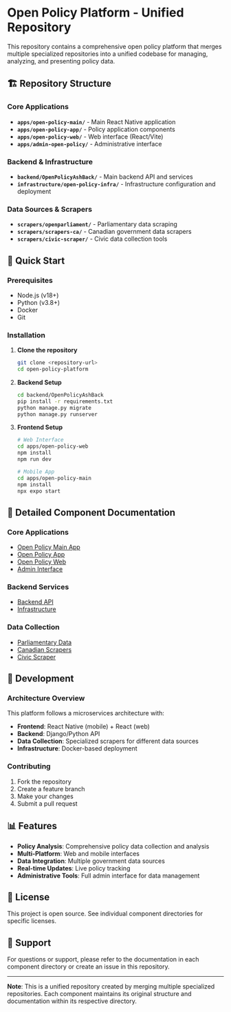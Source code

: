 # Open Policy Platform - Unified Repository

This repository contains a comprehensive open policy platform that merges multiple specialized repositories into a unified codebase for managing, analyzing, and presenting policy data.

## 🏗️ Repository Structure

### Core Applications
- **`apps/open-policy-main/`** - Main React Native application
- **`apps/open-policy-app/`** - Policy application components
- **`apps/open-policy-web/`** - Web interface (React/Vite)
- **`apps/admin-open-policy/`** - Administrative interface

### Backend & Infrastructure
- **`backend/OpenPolicyAshBack/`** - Main backend API and services
- **`infrastructure/open-policy-infra/`** - Infrastructure configuration and deployment

### Data Sources & Scrapers
- **`scrapers/openparliament/`** - Parliamentary data scraping
- **`scrapers/scrapers-ca/`** - Canadian government data scrapers
- **`scrapers/civic-scraper/`** - Civic data collection tools

## 🚀 Quick Start

### Prerequisites
- Node.js (v18+)
- Python (v3.8+)
- Docker
- Git

### Installation

1. **Clone the repository**
   ```bash
   git clone <repository-url>
   cd open-policy-platform
   ```

2. **Backend Setup**
   ```bash
   cd backend/OpenPolicyAshBack
   pip install -r requirements.txt
   python manage.py migrate
   python manage.py runserver
   ```

3. **Frontend Setup**
   ```bash
   # Web Interface
   cd apps/open-policy-web
   npm install
   npm run dev
   
   # Mobile App
   cd apps/open-policy-main
   npm install
   npx expo start
   ```

## 📁 Detailed Component Documentation

### Core Applications
- [Open Policy Main App](./apps/open-policy-main/README.md)
- [Open Policy App](./apps/open-policy-app/README.md)
- [Open Policy Web](./apps/open-policy-web/README.md)
- [Admin Interface](./apps/admin-open-policy/README.md)

### Backend Services
- [Backend API](./backend/OpenPolicyAshBack/README.md)
- [Infrastructure](./infrastructure/open-policy-infra/README.md)

### Data Collection
- [Parliamentary Data](./scrapers/openparliament/README.md)
- [Canadian Scrapers](./scrapers/scrapers-ca/README.md)
- [Civic Scraper](./scrapers/civic-scraper/README.md)

## 🔧 Development

### Architecture Overview
This platform follows a microservices architecture with:
- **Frontend**: React Native (mobile) + React (web)
- **Backend**: Django/Python API
- **Data Collection**: Specialized scrapers for different data sources
- **Infrastructure**: Docker-based deployment

### Contributing
1. Fork the repository
2. Create a feature branch
3. Make your changes
4. Submit a pull request

## 📊 Features

- **Policy Analysis**: Comprehensive policy data collection and analysis
- **Multi-Platform**: Web and mobile interfaces
- **Data Integration**: Multiple government data sources
- **Real-time Updates**: Live policy tracking
- **Administrative Tools**: Full admin interface for data management

## 📄 License

This project is open source. See individual component directories for specific licenses.

## 🤝 Support

For questions or support, please refer to the documentation in each component directory or create an issue in this repository.

---

**Note**: This is a unified repository created by merging multiple specialized repositories. Each component maintains its original structure and documentation within its respective directory.
